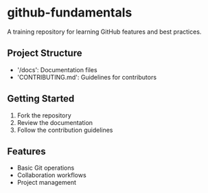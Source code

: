 # github-fundamentals

A training repository for learning GitHub features and best practices.

## Project Structure
- '/docs': Documentation files
- 'CONTRIBUTING.md': Guidelines for contributors

## Getting Started
1. Fork the repository
2. Review the documentation
3. Follow the contribution guidelines

## Features
- Basic Git operations
- Collaboration workflows
- Project management
